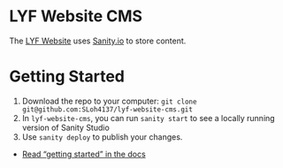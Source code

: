 # LYF Website CMS

The [LYF Website](https://github.com/SLoh4137/lyf-website) uses [Sanity.io](https://www.sanity.io/) to store content.

# Getting Started
1. Download the repo to your computer: `git clone git@github.com:SLoh4137/lyf-website-cms.git`
2. In `lyf-website-cms`, you can run `sanity start` to see a locally running version of Sanity Studio
3. Use `sanity deploy` to publish your changes.

- [Read “getting started” in the docs](https://www.sanity.io/docs/introduction/getting-started?utm_source=readme)